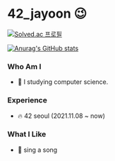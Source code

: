 # 42_jayoon 😉



[![Solved.ac
프로필](http://mazassumnida.wtf/api/v2/generate_badge?boj=brixxt27)](https://solved.ac/brixxt27)

[![Anurag's GitHub stats](https://github-readme-stats.vercel.app/api?username=brixxt27)](https://github.com/anuraghazra/github-readme-stats)

### Who Am I
- 📕 I studying computer science.

### Experience
- 🔥 42 seoul (2021.11.08 ~ now)

### What I Like
- 🎤 sing a song
